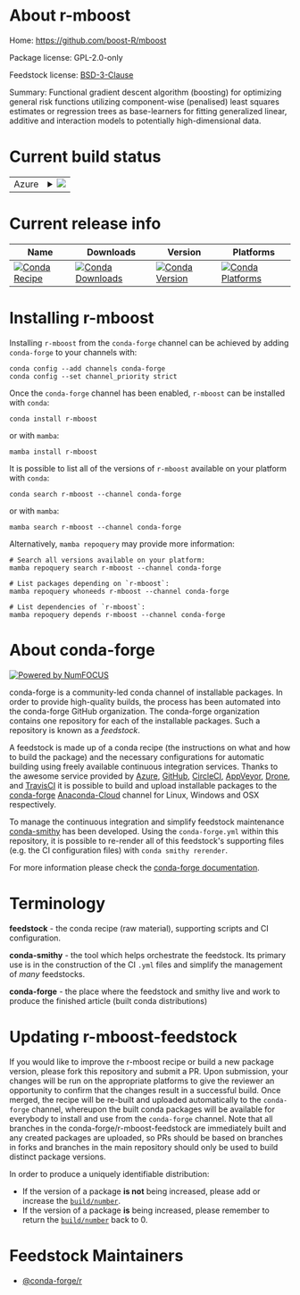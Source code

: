 About r-mboost
==============

Home: https://github.com/boost-R/mboost

Package license: GPL-2.0-only

Feedstock license: [BSD-3-Clause](https://github.com/conda-forge/r-mboost-feedstock/blob/main/LICENSE.txt)

Summary: Functional gradient descent algorithm (boosting) for optimizing general risk functions utilizing component-wise (penalised) least squares estimates or regression trees as base-learners for fitting generalized linear, additive and interaction models to potentially high-dimensional data.

Current build status
====================


<table>
    
  <tr>
    <td>Azure</td>
    <td>
      <details>
        <summary>
          <a href="https://dev.azure.com/conda-forge/feedstock-builds/_build/latest?definitionId=4230&branchName=main">
            <img src="https://dev.azure.com/conda-forge/feedstock-builds/_apis/build/status/r-mboost-feedstock?branchName=main">
          </a>
        </summary>
        <table>
          <thead><tr><th>Variant</th><th>Status</th></tr></thead>
          <tbody><tr>
              <td>linux_64_r_base4.1</td>
              <td>
                <a href="https://dev.azure.com/conda-forge/feedstock-builds/_build/latest?definitionId=4230&branchName=main">
                  <img src="https://dev.azure.com/conda-forge/feedstock-builds/_apis/build/status/r-mboost-feedstock?branchName=main&jobName=linux&configuration=linux_64_r_base4.1" alt="variant">
                </a>
              </td>
            </tr><tr>
              <td>linux_64_r_base4.2</td>
              <td>
                <a href="https://dev.azure.com/conda-forge/feedstock-builds/_build/latest?definitionId=4230&branchName=main">
                  <img src="https://dev.azure.com/conda-forge/feedstock-builds/_apis/build/status/r-mboost-feedstock?branchName=main&jobName=linux&configuration=linux_64_r_base4.2" alt="variant">
                </a>
              </td>
            </tr><tr>
              <td>osx_64_r_base4.1</td>
              <td>
                <a href="https://dev.azure.com/conda-forge/feedstock-builds/_build/latest?definitionId=4230&branchName=main">
                  <img src="https://dev.azure.com/conda-forge/feedstock-builds/_apis/build/status/r-mboost-feedstock?branchName=main&jobName=osx&configuration=osx_64_r_base4.1" alt="variant">
                </a>
              </td>
            </tr><tr>
              <td>osx_64_r_base4.2</td>
              <td>
                <a href="https://dev.azure.com/conda-forge/feedstock-builds/_build/latest?definitionId=4230&branchName=main">
                  <img src="https://dev.azure.com/conda-forge/feedstock-builds/_apis/build/status/r-mboost-feedstock?branchName=main&jobName=osx&configuration=osx_64_r_base4.2" alt="variant">
                </a>
              </td>
            </tr><tr>
              <td>win_64</td>
              <td>
                <a href="https://dev.azure.com/conda-forge/feedstock-builds/_build/latest?definitionId=4230&branchName=main">
                  <img src="https://dev.azure.com/conda-forge/feedstock-builds/_apis/build/status/r-mboost-feedstock?branchName=main&jobName=win&configuration=win_64_" alt="variant">
                </a>
              </td>
            </tr>
          </tbody>
        </table>
      </details>
    </td>
  </tr>
</table>

Current release info
====================

| Name | Downloads | Version | Platforms |
| --- | --- | --- | --- |
| [![Conda Recipe](https://img.shields.io/badge/recipe-r--mboost-green.svg)](https://anaconda.org/conda-forge/r-mboost) | [![Conda Downloads](https://img.shields.io/conda/dn/conda-forge/r-mboost.svg)](https://anaconda.org/conda-forge/r-mboost) | [![Conda Version](https://img.shields.io/conda/vn/conda-forge/r-mboost.svg)](https://anaconda.org/conda-forge/r-mboost) | [![Conda Platforms](https://img.shields.io/conda/pn/conda-forge/r-mboost.svg)](https://anaconda.org/conda-forge/r-mboost) |

Installing r-mboost
===================

Installing `r-mboost` from the `conda-forge` channel can be achieved by adding `conda-forge` to your channels with:

```
conda config --add channels conda-forge
conda config --set channel_priority strict
```

Once the `conda-forge` channel has been enabled, `r-mboost` can be installed with `conda`:

```
conda install r-mboost
```

or with `mamba`:

```
mamba install r-mboost
```

It is possible to list all of the versions of `r-mboost` available on your platform with `conda`:

```
conda search r-mboost --channel conda-forge
```

or with `mamba`:

```
mamba search r-mboost --channel conda-forge
```

Alternatively, `mamba repoquery` may provide more information:

```
# Search all versions available on your platform:
mamba repoquery search r-mboost --channel conda-forge

# List packages depending on `r-mboost`:
mamba repoquery whoneeds r-mboost --channel conda-forge

# List dependencies of `r-mboost`:
mamba repoquery depends r-mboost --channel conda-forge
```


About conda-forge
=================

[![Powered by
NumFOCUS](https://img.shields.io/badge/powered%20by-NumFOCUS-orange.svg?style=flat&colorA=E1523D&colorB=007D8A)](https://numfocus.org)

conda-forge is a community-led conda channel of installable packages.
In order to provide high-quality builds, the process has been automated into the
conda-forge GitHub organization. The conda-forge organization contains one repository
for each of the installable packages. Such a repository is known as a *feedstock*.

A feedstock is made up of a conda recipe (the instructions on what and how to build
the package) and the necessary configurations for automatic building using freely
available continuous integration services. Thanks to the awesome service provided by
[Azure](https://azure.microsoft.com/en-us/services/devops/), [GitHub](https://github.com/),
[CircleCI](https://circleci.com/), [AppVeyor](https://www.appveyor.com/),
[Drone](https://cloud.drone.io/welcome), and [TravisCI](https://travis-ci.com/)
it is possible to build and upload installable packages to the
[conda-forge](https://anaconda.org/conda-forge) [Anaconda-Cloud](https://anaconda.org/)
channel for Linux, Windows and OSX respectively.

To manage the continuous integration and simplify feedstock maintenance
[conda-smithy](https://github.com/conda-forge/conda-smithy) has been developed.
Using the ``conda-forge.yml`` within this repository, it is possible to re-render all of
this feedstock's supporting files (e.g. the CI configuration files) with ``conda smithy rerender``.

For more information please check the [conda-forge documentation](https://conda-forge.org/docs/).

Terminology
===========

**feedstock** - the conda recipe (raw material), supporting scripts and CI configuration.

**conda-smithy** - the tool which helps orchestrate the feedstock.
                   Its primary use is in the construction of the CI ``.yml`` files
                   and simplify the management of *many* feedstocks.

**conda-forge** - the place where the feedstock and smithy live and work to
                  produce the finished article (built conda distributions)


Updating r-mboost-feedstock
===========================

If you would like to improve the r-mboost recipe or build a new
package version, please fork this repository and submit a PR. Upon submission,
your changes will be run on the appropriate platforms to give the reviewer an
opportunity to confirm that the changes result in a successful build. Once
merged, the recipe will be re-built and uploaded automatically to the
`conda-forge` channel, whereupon the built conda packages will be available for
everybody to install and use from the `conda-forge` channel.
Note that all branches in the conda-forge/r-mboost-feedstock are
immediately built and any created packages are uploaded, so PRs should be based
on branches in forks and branches in the main repository should only be used to
build distinct package versions.

In order to produce a uniquely identifiable distribution:
 * If the version of a package **is not** being increased, please add or increase
   the [``build/number``](https://docs.conda.io/projects/conda-build/en/latest/resources/define-metadata.html#build-number-and-string).
 * If the version of a package **is** being increased, please remember to return
   the [``build/number``](https://docs.conda.io/projects/conda-build/en/latest/resources/define-metadata.html#build-number-and-string)
   back to 0.

Feedstock Maintainers
=====================

* [@conda-forge/r](https://github.com/conda-forge/r/)

